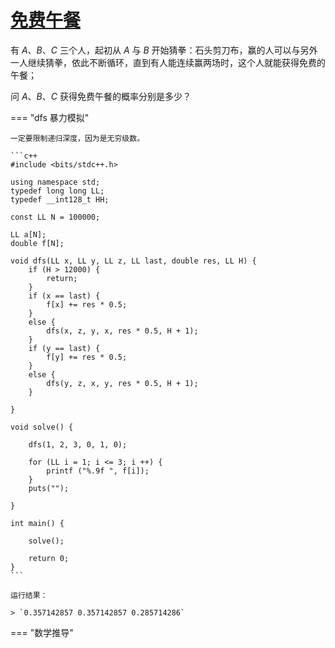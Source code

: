 # [免费午餐]()

有 $A$、$B$、$C$ 三个人，起初从 $A$ 与 $B$ 开始猜拳：石头剪刀布，赢的人可以与另外一人继续猜拳，依此不断循环，直到有人能连续赢两场时，这个人就能获得免费的午餐；

问 $A$、$B$、$C$ 获得免费午餐的概率分别是多少？

=== "dfs 暴力模拟"

    一定要限制递归深度，因为是无穷级数。

    ```c++
    #include <bits/stdc++.h>

    using namespace std;
    typedef long long LL;
    typedef __int128_t HH;

    const LL N = 100000;

    LL a[N];
    double f[N];

    void dfs(LL x, LL y, LL z, LL last, double res, LL H) {
        if (H > 12000) {
            return;
        }
        if (x == last) {
            f[x] += res * 0.5;
        }
        else {
            dfs(x, z, y, x, res * 0.5, H + 1);
        }
        if (y == last) {
            f[y] += res * 0.5;
        }
        else {
            dfs(y, z, x, y, res * 0.5, H + 1);
        }

    }

    void solve() {
        
        dfs(1, 2, 3, 0, 1, 0);

        for (LL i = 1; i <= 3; i ++) {
            printf ("%.9f ", f[i]);
        }
        puts("");
        
    }

    int main() {

        solve();

        return 0;
    }
    ```

    运行结果：

    > `0.357142857 0.357142857 0.285714286`

=== "数学推导"

    